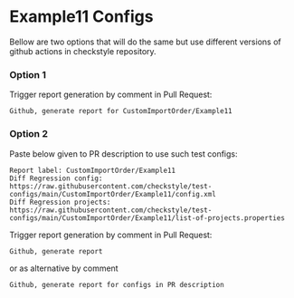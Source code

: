 # Example11 Configs

Bellow are two options that will do the same but use different versions
of github actions in checkstyle repository.


### Option 1
Trigger report generation by comment in Pull Request:
```
Github, generate report for CustomImportOrder/Example11
```

### Option 2

Paste below given to PR description to use such test configs:
```
Report label: CustomImportOrder/Example11
Diff Regression config: https://raw.githubusercontent.com/checkstyle/test-configs/main/CustomImportOrder/Example11/config.xml
Diff Regression projects: https://raw.githubusercontent.com/checkstyle/test-configs/main/CustomImportOrder/Example11/list-of-projects.properties
```

Trigger report generation by comment in Pull Request:
```
Github, generate report
```
or as alternative by comment
```
Github, generate report for configs in PR description
```
